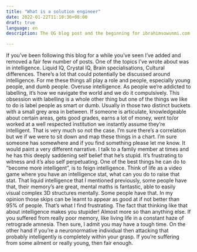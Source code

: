 ```yaml
---
title: "What is a solution engineer"
date: 2022-01-22T11:10:36+08:00
draft: true
language: en
description: The OG blog post and the beginning for ibrahimsowunmi.com

---
```




If you’ve been following this blog for a while you’ve seen I’ve added and removed a fair few number of posts. One of the topics I’ve wrote about was in intelligence. Liquid IQ, Crystal IQ, Brain specialisations, Cultural differences. There’s a lot that could potentially be discussed around intelligence. For me these things all play a role and people, especially young people, and dumb people. Overuse intelligence. As people we’re addicted to labelling, it’s how we navigate the world and we do it compulsively. This obsession with labelling is a whole other thing but one of the things we like to do is label people as smart or dumb. Usually in those two distinct buckets with a small grey area in between. If someone is articulate, knowledgeable about certain areas, gets good grades, earns a lot of money, went to/or worked at a well respected institution we instantly assume they’re intelligent. That is very much so not the case. I’m sure there’s a correlation but we if we were to sit down and map these things in a chart. I’m sure someone has somewhere and if you find something please let me know. It would paint a very different narrative. I talk to a family member at times and he has this deeply saddening self belief that he’s stupid. It’s frustrating to witness and it’s also self perpetuating. One of the best things he can do to “become more intelligent”, is to feign intelligence. Think of life as a video game where you have an intelligence stat, what can you do to raise that stat. That liquid intelligence that I mentioned previously, some people have that, their memory’s are great, mental maths is fantastic, able to easily visual complex 3D structures mentally. Some people have that. In my opinion those skips can be learnt to appear as good at if not better than 95% of people. That’s what I find frustrating. The fact that thinking like that about intelligence makes you stupider! Almost more so than anything else. If you suffered from really poor memory, like living life in a constant haze of retrograde amnesia. Then sure, I admit you may have a tough time. On the other hand if you’re a neuronormative individual then attacking that probably intelligently is completely within your grasp. If you’re suffering from some ailment or really young, then fair enough. 